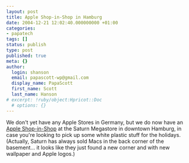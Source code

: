 ```yaml
---
layout: post
title: Apple Shop-in-Shop in Hamburg
date: 2004-12-21 12:02:40.000000000 +01:00
categories:
- papatech
tags: []
status: publish
type: post
published: true
meta: {}
author:
  login: shanson
  email: papascott-wp@gmail.com
  display_name: PapaScott
  first_name: Scott
  last_name: Hanson
# excerpt: !ruby/object:Hpricot::Doc
  # options: {}
---
```

<p>We don't yet have any Apple Stores in Germany, but we do now have an <a title="heise online - Saturn eröffnet seinen ersten Apple Shop-in-Shop" href="http://www.heise.de/newsticker/meldung/54478">Apple Shop-in-Shop</a> at the Saturn Megastore in downtown Hamburg, in case you're looking to pick up some white plastic stuff for the holidays. (Actually, Saturn has always sold Macs in the back corner of the basement... it looks like they just found a new corner and with new wallpaper and Apple logos.)</p>
